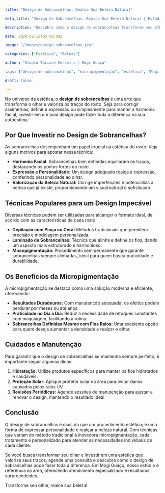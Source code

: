 ```yaml
---
title: "Design de Sobrancelhas: Realce Sua Beleza Natural"

meta_title: "Design de Sobrancelhas: Realce Sua Beleza Natural | Estúdio de Estética em Mogi Guaçu"

description: "Descubra como o design de sobrancelhas transforma seu olhar e realça sua beleza natural com técnicas modernas como micropigmentação e laminado, garantindo harmonia e praticidade para o dia a dia."

date: 2024-02-15T05:00:00Z

image: "/images/design-sobrancelhas.jpg"

categories: ["Estética", "Beleza"]

author: "Studio Taciane Ferreira | Mogi Guaçu"

tags: ["design de sobrancelhas", "micropigmentação", "estética", "Mogi Guaçu", "beleza", "laminado de sobrancelhas"]

draft: false

---
```


No universo da estética, o **design de sobrancelhas** é uma arte que transforma o olhar e valoriza os traços do rosto. Seja para corrigir assimetrias, definir a expressão ou simplesmente para manter a harmonia facial, investir em um bom design pode fazer toda a diferença na sua autoestima.

## Por Que Investir no Design de Sobrancelhas?

As sobrancelhas desempenham um papel crucial na estética do rosto. Veja alguns motivos para apostar nessa técnica:

- **Harmonia Facial:** Sobrancelhas bem definidas equilibram os traços, destacando os pontos fortes do rosto.
- **Expressão e Personalidade:** Um design adequado realça a expressão, conferindo personalidade ao olhar.
- **Valorização da Beleza Natural:** Corrige imperfeições e potencializa a beleza que já existe, proporcionando um visual natural e sofisticado.

## Técnicas Populares para um Design Impecável

Diversas técnicas podem ser utilizadas para alcançar o formato ideal, de acordo com as características de cada rosto:

- **Depilação com Pinça ou Cera:** Métodos tradicionais que permitem precisão e modelagem personalizada.
- **Laminado de Sobrancelhas:** Técnica que alinha e define os fios, dando um aspecto mais estruturado e harmonioso.
- **Micropigmentação:** Procedimento semipermanente que garante sobrancelhas sempre alinhadas, ideal para quem busca praticidade e durabilidade.

## Os Benefícios da Micropigmentação

A micropigmentação se destaca como uma solução moderna e eficiente, oferecendo:

- **Resultados Duradouros:** Com manutenção adequada, os efeitos podem perdurar por meses ou até anos.
- **Praticidade no Dia a Dia:** Reduz a necessidade de retoques constantes com maquiagem, facilitando a rotina.
- **Sobrancelhas Definidas Mesmo com Fios Ralos:** Uma excelente opção para quem deseja aumentar a densidade e realçar o olhar.

## Cuidados e Manutenção

Para garantir que o design de sobrancelhas se mantenha sempre perfeito, é importante seguir algumas dicas:

1. **Hidratação:** Utilize produtos específicos para manter os fios hidratados e saudáveis.
2. **Proteção Solar:** Aplique protetor solar na área para evitar danos causados pelos raios UV.
3. **Revisões Periódicas:** Agende sessões de manutenção para ajustar e renovar o design, mantendo o resultado ideal.

## Conclusão

O design de sobrancelhas é mais do que um procedimento estético; é uma forma de expressar personalidade e realçar a beleza natural. Com técnicas que variam do método tradicional à inovadora micropigmentação, cada tratamento é personalizado para atender às necessidades individuais de cada cliente.

Se você busca transformar seu olhar e investir em uma estética que valoriza seus traços, agende uma consulta e descubra como o design de sobrancelhas pode fazer toda a diferença. Em Mogi Guaçu, nosso estúdio é referência na área, oferecendo atendimento especializado e resultados surpreendentes.

Transforme seu olhar, realce sua beleza!